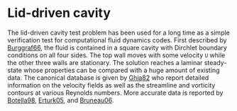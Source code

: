 # Lid-driven cavity

The lid-driven cavity test problem has been used for a long time as a simple verification test for computational fluid
dynamics codes. First described by [Burggraf66](@cite), the fluid is contained in a square cavity with Dirchlet boundary
conditions on all four sides. The top wall moves with some velocity ``U`` while the other three walls are stationary.
The solution reaches a laminar steady-state whose properties can be compared with a huge amount of existing data. The
canonical database is given by [Ghia82](@cite) who report detailed information on the velocity fields as well as the
streamline and vorticity contours at various Reynolds numbers. More accurate data is reported by [Botella98](@cite),
[Erturk05](@cite), and [Bruneau06](@cite).
